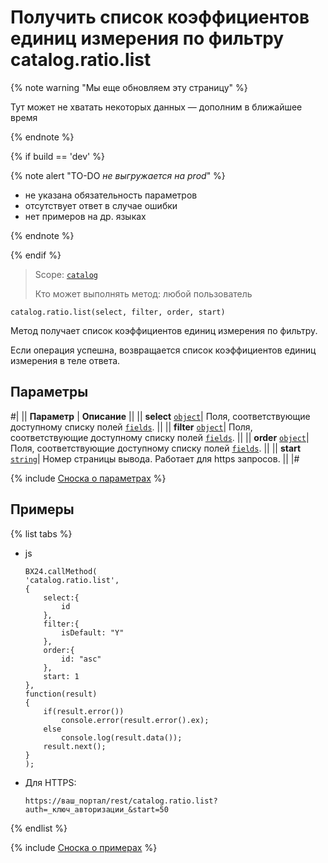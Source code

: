 # Получить список коэффициентов единиц измерения по фильтру catalog.ratio.list

{% note warning "Мы еще обновляем эту страницу" %}

Тут может не хватать некоторых данных — дополним в ближайшее время

{% endnote %}

{% if build == 'dev' %}

{% note alert "TO-DO _не выгружается на prod_" %}

- не указана обязательность параметров
- отсутствует ответ в случае ошибки
- нет примеров на др. языках
  
{% endnote %}

{% endif %}

> Scope: [`catalog`](../../scopes/permissions.md)
>
> Кто может выполнять метод: любой пользователь

```http
catalog.ratio.list(select, filter, order, start)
```

Метод получает список коэффициентов единиц измерения по фильтру.

Если операция успешна, возвращается список коэффициентов единиц измерения в теле ответа.

## Параметры

#|
|| **Параметр** | **Описание** ||
|| **select** 
[`object`](../../data-types.md)| Поля, соответствующие доступному списку полей [`fields`](catalog-ratio-get-fields.md). ||
|| **filter** 
[`object`](../../data-types.md)| Поля, соответствующие доступному списку полей [`fields`](catalog-ratio-get-fields.md). ||
|| **order** 
[`object`](../../data-types.md)| Поля, соответствующие доступному списку полей [`fields`](catalog-ratio-get-fields.md). ||
|| **start** 
[`string`](../../data-types.md)| Номер страницы вывода. Работает для https запросов. ||
|#

{% include [Сноска о параметрах](../../../_includes/required.md) %}

## Примеры

{% list tabs %}

- js
  
    ```
    BX24.callMethod(
    'catalog.ratio.list',
    {
        select:{
            id
        },
        filter:{
            isDefault: "Y"
        },
        order:{
            id: "asc"
        },
        start: 1
    },
    function(result)
    {
        if(result.error())
            console.error(result.error().ex);
        else
            console.log(result.data());
        result.next();
    }
    );
    ```

- Для HTTPS:

    ```
    https://ваш_портал/rest/catalog.ratio.list?auth=_ключ_авторизации_&start=50
    ```

{% endlist %}

{% include [Сноска о примерах](../../../_includes/examples.md) %}
